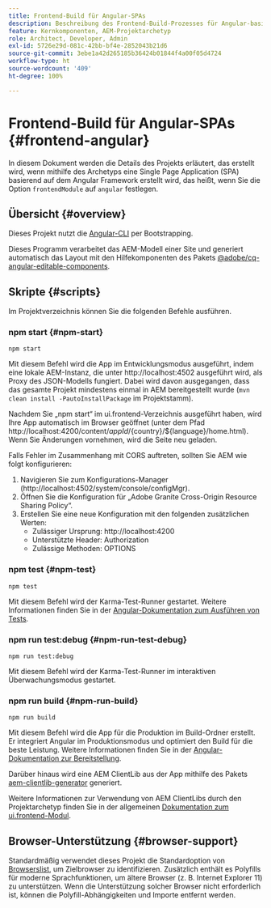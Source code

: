 ```yaml
---
title: Frontend-Build für Angular-SPAs
description: Beschreibung des Frontend-Build-Prozesses für Angular-basierte SPA-Projekte
feature: Kernkomponenten, AEM-Projektarchetyp
role: Architect, Developer, Admin
exl-id: 5726e29d-081c-42bb-bf4e-2852043b21d6
source-git-commit: 3ebe1a42d265185b36424b01844f4a00f05d4724
workflow-type: ht
source-wordcount: '409'
ht-degree: 100%

---
```


# Frontend-Build für Angular-SPAs {#frontend-angular}

In diesem Dokument werden die Details des Projekts erläutert, das erstellt wird, wenn mithilfe des Archetyps eine Single Page Application (SPA) basierend auf dem Angular Framework erstellt wird, das heißt, wenn Sie die Option `frontendModule` auf `angular` festlegen.

## Übersicht {#overview}

Dieses Projekt nutzt die [Angular-CLI](https://github.com/angular/angular-cli) per Bootstrapping.

Dieses Programm verarbeitet das AEM-Modell einer Site und generiert automatisch das Layout mit den Hilfekomponenten des Pakets [@adobe/cq-angular-editable-components](https://www.npmjs.com/package/@adobe/cq-angular-editable-components).

## Skripte {#scripts}

Im Projektverzeichnis können Sie die folgenden Befehle ausführen.

### npm start {#npm-start}

```
npm start
```

Mit diesem Befehl wird die App im Entwicklungsmodus ausgeführt, indem eine lokale AEM-Instanz, die unter http://localhost:4502 ausgeführt wird, als Proxy des JSON-Modells fungiert. Dabei wird davon ausgegangen, dass das gesamte Projekt mindestens einmal in AEM bereitgestellt wurde (`mvn clean install -PautoInstallPackage` im Projektstamm).

Nachdem Sie „npm start“ im ui.frontend-Verzeichnis ausgeführt haben, wird Ihre App automatisch im Browser geöffnet (unter dem Pfad http://localhost:4200/content/${appId}/${country}/${language}/home.html). Wenn Sie Änderungen vornehmen, wird die Seite neu geladen.

Falls Fehler im Zusammenhang mit CORS auftreten, sollten Sie AEM wie folgt konfigurieren:

1. Navigieren Sie zum Konfigurations-Manager (http://localhost:4502/system/console/configMgr).
1. Öffnen Sie die Konfiguration für „Adobe Granite Cross-Origin Resource Sharing Policy“.
1. Erstellen Sie eine neue Konfiguration mit den folgenden zusätzlichen Werten:
   * Zulässiger Ursprung: http://localhost:4200
   * Unterstützte Header: Authorization
   * Zulässige Methoden: OPTIONS

### npm test {#npm-test}

```shell
npm test
```

Mit diesem Befehl wird der Karma-Test-Runner gestartet. Weitere Informationen finden Sie in der [Angular-Dokumentation zum Ausführen von Tests](https://angular.io/guide/testing).

### npm run test:debug {#npm-run-test-debug}

```shell
npm run test:debug
```

Mit diesem Befehl wird der Karma-Test-Runner im interaktiven Überwachungsmodus gestartet.

### npm run build {#npm-run-build}

```shell
npm run build
```

Mit diesem Befehl wird die App für die Produktion im Build-Ordner erstellt. Er integriert Angular im Produktionsmodus und optimiert den Build für die beste Leistung. Weitere Informationen finden Sie in der [Angular-Dokumentation zur Bereitstellung](https://angular.io/guide/deployment).

Darüber hinaus wird eine AEM ClientLib aus der App mithilfe des Pakets [aem-clientlib-generator](https://github.com/wcm-io-frontend/aem-clientlib-generator) generiert.

Weitere Informationen zur Verwendung von AEM ClientLibs durch den Projektarchetyp finden Sie in der allgemeinen [Dokumentation zum ui.frontend-Modul](uifrontend.md#clientlibs).

## Browser-Unterstützung {#browser-support}

Standardmäßig verwendet dieses Projekt die Standardoption von [Browserslist](https://github.com/browserslist/browserslist), um Zielbrowser zu identifizieren. Zusätzlich enthält es Polyfills für moderne Sprachfunktionen, um ältere Browser (z. B. Internet Explorer 11) zu unterstützen. Wenn die Unterstützung solcher Browser nicht erforderlich ist, können die Polyfill-Abhängigkeiten und Importe entfernt werden.
